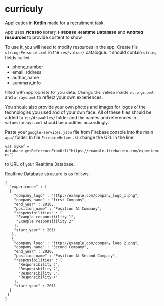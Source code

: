 # curriculy
 Application in **Kotlin** made for a recruitment task.
 
 App uses **Picasso** library, **Firebase Realtime Database** and **Android resources** to provide content to show.
 
To use it, you will need to modify resources in the app. 
Create file ```stringsPersonal.xml``` in the ```res/values/``` catalogue.
It should contain ```string``` fields called:
* phone_number
* email_address
* author_name
* summary_info

filled with appropriate for you data.
Change the values inside ```strings.xml``` and ```arrays.xml``` to reflect your own experiences. 

You should also provide your own photos and images for logos of the technologies you used and of your own face. All of these files should be added to ```res/drawables/``` folder and the names and references in ```values/arrays.xml``` should be modified accordingly.

Paste your ```google-services.json``` file from Firebase console into the main ```app/``` folder. 
In file ```FirebaseHelper.kt``` change the URL in the line:

```val myRef = database.getReferenceFromUrl("https://example.firebaseio.com/experiences")```

to URL of your Realtime Database.
    
Realtime Database structure is as follows:
```
{
  "experiences" : [ 
  {
    "company_logo" : "http://example.com/company_logo_1.png",
    "company_name" : "First Company",
    "end_year" : 2018,
    "position_name" : "Position At Company",
    "responsibilities" : [ 
     "Example responsibility 1",
     "Example responsibility 2"
    ],
    "start_year" : 2016
   },
   {
    "company_logo" : "http://example.com/company_logo_2.png",
    "company_name" : "Second Company",
    "end_year" : 2020,
    "position_name" : "Position At Second Company",
    "responsibilities" : [
      "Responsibility 1",
      "Responisbility 2",
      "Responsibility 3",
      "Responsibility 4"
    ],
    "start_year" : 2018
  }
 ]
}
```
